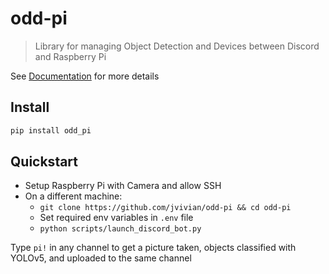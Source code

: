 odd-pi
================

<!-- WARNING: THIS FILE WAS AUTOGENERATED! DO NOT EDIT! -->

> Library for managing Object Detection and Devices between Discord and
> Raspberry Pi

See [Documentation](https://jvivian.github.io/odd-pi) for more details

## Install

``` sh
pip install odd_pi
```

## Quickstart

- Setup Raspberry Pi with Camera and allow SSH
- On a different machine:
  - `git clone https://github.com/jvivian/odd-pi && cd odd-pi`
  - Set required env variables in `.env` file
  - `python scripts/launch_discord_bot.py`

Type `pi!` in any channel to get a picture taken, objects classified
with YOLOv5, and uploaded to the same channel
